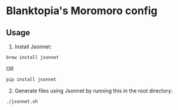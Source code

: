 # Blanktopia's Moromoro config

## Usage

1. Install Jsonnet:
```sh
brew install jsonnet
```
OR
```sh
pip install jsonnet
```

2. Generate files using Jsonnet by running this in the root directory:
```sh
./jsonnet.sh
```
